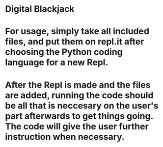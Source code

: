 # Digital Blackjack

# For usage, simply take all included files, and put them on repl.it after choosing the Python coding language for a new Repl.
# After the Repl is made and the files are added, running the code should be all that is neccesary on the user's part afterwards to get things going. The code will give the user further instruction when necessary.
